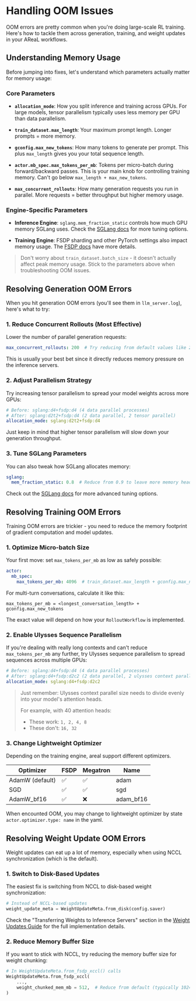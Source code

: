 # Handling OOM Issues

OOM errors are pretty common when you're doing large-scale RL training. Here's how to
tackle them across generation, training, and weight updates in your AReaL workflows.

## Understanding Memory Usage

Before jumping into fixes, let's understand which parameters actually matter for memory
usage:

### Core Parameters

- **`allocation_mode`**: How you split inference and training across GPUs. For large
  models, tensor parallelism typically uses less memory per GPU than data parallelism.

- **`train_dataset.max_length`**: Your maximum prompt length. Longer prompts = more
  memory.

- **`gconfig.max_new_tokens`**: How many tokens to generate per prompt. This plus
  `max_length` gives you your total sequence length.

- **`actor.mb_spec.max_tokens_per_mb`**: Tokens per micro-batch during forward/backward
  passes. This is your main knob for controlling training memory. Can't go below
  `max_length + max_new_tokens`.

- **`max_concurrent_rollouts`**: How many generation requests you run in parallel. More
  requests = better throughput but higher memory usage.

### Engine-Specific Parameters

- **Inference Engine**: `sglang.mem_fraction_static` controls how much GPU memory SGLang
  uses. Check the [SGLang docs](https://docs.sglang.ai/) for more tuning options.

- **Training Engine**: FSDP sharding and other PyTorch settings also impact memory
  usage. The [FSDP docs](https://docs.pytorch.org/docs/stable/fsdp.html) have more
  details.

> Don't worry about `train_dataset.batch_size` - it doesn't actually affect peak memory
> usage. Stick to the parameters above when troubleshooting OOM issues.

## Resolving Generation OOM Errors

When you hit generation OOM errors (you'll see them in `llm_server.log`), here's what to
try:

### 1. Reduce Concurrent Rollouts (Most Effective)

Lower the number of parallel generation requests:

```yaml
max_concurrent_rollouts: 200  # Try reducing from default values like 256
```

This is usually your best bet since it directly reduces memory pressure on the inference
servers.

### 2. Adjust Parallelism Strategy

Try increasing tensor parallelism to spread your model weights across more GPUs:

```yaml
# Before: sglang:d4+fsdp:d4 (4 data parallel processes)
# After: sglang:d2t2+fsdp:d4 (2 data parallel, 2 tensor parallel)
allocation_mode: sglang:d2t2+fsdp:d4
```

Just keep in mind that higher tensor parallelism will slow down your generation
throughput.

### 3. Tune SGLang Parameters

You can also tweak how SGLang allocates memory:

```yaml
sglang:
  mem_fraction_static: 0.8  # Reduce from 0.9 to leave more memory headroom
```

Check out the [SGLang docs](https://docs.sglang.ai/) for more advanced tuning options.

## Resolving Training OOM Errors

Training OOM errors are trickier - you need to reduce the memory footprint of gradient
computation and model updates.

### 1. Optimize Micro-batch Size

Your first move: set `max_tokens_per_mb` as low as safely possible:

```yaml
actor:
  mb_spec:
    max_tokens_per_mb: 4096  # train_dataset.max_length + gconfig.max_new_tokens
```

For multi-turn conversations, calculate it like this:

```
max_tokens_per_mb = <longest_conversation_length> + gconfig.max_new_tokens
```

The exact value will depend on how your `RolloutWorkflow` is implemented.

### 2. Enable Ulysses Sequence Parallelism

If you're dealing with really long contexts and can't reduce `max_tokens_per_mb` any
further, try Ulysses sequence parallelism to spread sequences across multiple GPUs:

```yaml
# Before: sglang:d4+fsdp:d4 (4 data parallel processes)
# After: sglang:d4+fsdp:d2c2 (2 data parallel, 2 ulysses context parallel)
allocation_mode: sglang:d4+fsdp:d2c2
```

> Just remember: Ulysses context parallel size needs to divide evenly into your model's
> attention heads.
>
> For example, with 40 attention heads:
>
> - These work: `1, 2, 4, 8`
> - These don't: `16, 32`

### 3. Change Lightweight Optimizer

Depending on the training engine, areal support different optimizers.

| Optimizer       | FSDP | Megatron | Name      |
| --------------- | ---- | -------- | --------- |
| AdamW (default) | ✅   | ✅       | adam      |
| SGD             | ✅   | ✅       | sgd       |
| AdamW_bf16      | ✅   | ❌       | adam_bf16 |

When encounted OOM, you may change to lightweight optimizer by state
`actor.optimizer.type: name` in the yaml.

## Resolving Weight Update OOM Errors

Weight updates can eat up a lot of memory, especially when using NCCL synchronization
(which is the default).

### 1. Switch to Disk-Based Updates

The easiest fix is switching from NCCL to disk-based weight synchronization:

```python
# Instead of NCCL-based updates
weight_update_meta = WeightUpdateMeta.from_disk(config.saver)
```

Check the "Transferring Weights to Inference Servers" section in the
[Weight Updates Guide](../lite/gsm8k_grpo.md) for the full implementation details.

### 2. Reduce Memory Buffer Size

If you want to stick with NCCL, try reducing the memory buffer size for weight chunking:

```python
# In WeightUpdateMeta.from_fsdp_xccl() calls
WeightUpdateMeta.from_fsdp_xccl(
    ...,
    weight_chunked_mem_mb = 512,  # Reduce from default (typically 1024+)
)
```
